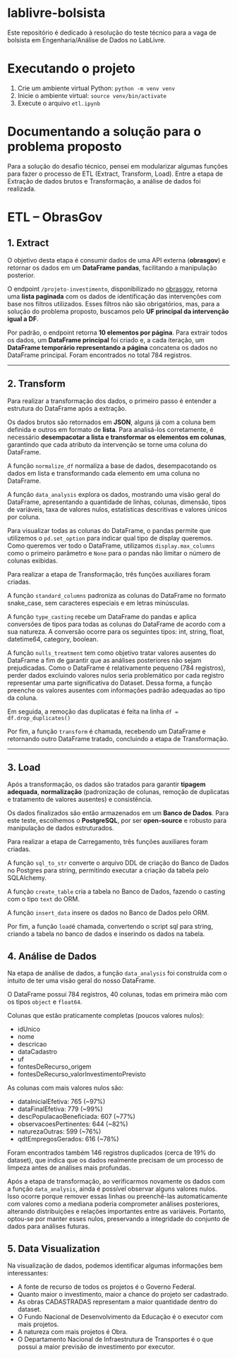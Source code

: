 # lablivre-bolsista
Este repositório é dedicado à resolução do teste técnico para a vaga de bolsista em Engenharia/Análise de Dados no LabLivre.

# Executando o projeto

1.  Crie um ambiente virtual Python: `python -m venv venv`
2.  Inicie o ambiente virtual: `source venv/bin/activate`
3.  Execute o arquivo `etl.ipynb`


# Documentando a solução para o problema proposto

Para a solução do desafio técnico, pensei em modularizar algumas funções para fazer o processo de ETL (Extract, Transform, Load). Entre a etapa de Extração de dados brutos e Transformação, a análise de dados foi realizada.

# ETL – ObrasGov

## 1. Extract

O objetivo desta etapa é consumir dados de uma API externa (**obrasgov**) e retornar os dados em um **DataFrame pandas**, facilitando a manipulação posterior.

O endpoint `/projeto-investimento`, disponibilizado no [obrasgov](https://api.obrasgov.gestao.gov.br/obrasgov/api/swagger-ui/index.html#/Projeto%20De%20Investimento/buscarPorFiltro), retorna uma **lista paginada** com os dados de identificação das intervenções com base nos filtros utilizados. Esses filtros não são obrigatórios, mas, para a solução do problema proposto, buscamos pelo **UF principal da intervenção igual a DF**.

Por padrão, o endpoint retorna **10 elementos por página**. Para extrair todos os dados, um **DataFrame principal**  foi criado e, a cada iteração, um **DataFrame temporário representando a página** concatena os dados no DataFrame principal. Foram encontrados no total 784 registros.

---

## 2. Transform

Para realizar a transformação dos dados, o primeiro passo é entender a estrutura do DataFrame após a extração.

Os dados brutos são retornados em **JSON**, alguns já com a coluna bem definida e outros em formato de **lista**. Para analisá-los corretamente, é necessário **desempacotar a lista e transformar os elementos em colunas**, garantindo que cada atributo da intervenção se torne uma coluna do DataFrame.

A função `normalize_df` normaliza a base de dados, desempacotando os dados em lista e transformando cada elemento em uma coluna no DataFrame.

A função `data_analysis` explora os dados, mostrando uma visão geral do DataFrame, apresentando a quantidade de linhas, colunas, dimensão, tipos de variáveis, taxa de valores nulos, estatísticas descritivas e valores únicos por coluna.

Para visualizar todas as colunas do DataFrame, o pandas permite que utilizemos o `pd.set_option` para indicar qual tipo de display queremos. Como queremos ver todo o DataFrame, utilizamos `display.max_columns` como o primeiro parâmetro e `None` para o pandas não limitar o número de colunas exibidas.

Para realizar a etapa de Transformação, três funções auxiliares foram criadas. 

A função `standard_columns` padroniza as colunas do DataFrame no formato snake_case, sem caracteres especiais e em letras minúsculas.

A função `type_casting` recebe um DataFrame do pandas e aplica conversões de tipos para todas as colunas do DataFrame de acordo com a sua natureza. A conversão ocorre para os seguintes tipos: int, string, float, datetime64, category, boolean.

A função `nulls_treatment` tem como objetivo tratar valores ausentes do DataFrame a fim de garantir que as análises posteriores não sejam prejudicadas. Como o DataFrame é relativamente pequeno (784 registros), perder dados excluindo valores nulos seria problemático por cada registro representar uma parte significativa do Dataset. Dessa forma, a função preenche os valores ausentes com informações padrão adequadas ao tipo da coluna.

Em seguida, a remoção das duplicatas é feita na linha `df = df.drop_duplicates()`

Por fim, a função `transform` é chamada, recebendo um DataFrame e retornando outro DataFrame tratado, concluindo a etapa de Transformação.

---

## 3. Load

Após a transformação, os dados são tratados para garantir **tipagem adequada**, **normalização** (padronização de colunas, remoção de duplicatas e tratamento de valores ausentes) e consistência.

Os dados finalizados são então armazenados em um **Banco de Dados**. Para este teste, escolhemos o **PostgreSQL**, por ser **open-source** e robusto para manipulação de dados estruturados.

Para realizar a etapa de Carregamento, três funções auxiliares foram criadas. 

A função `sql_to_str` converte o arquivo DDL de criação do Banco de Dados no Postgres para string, permitindo executar a criação da tabela pelo SQLAlchemy. 

A função `create_table` cria a tabela no Banco de Dados, fazendo o casting com o tipo `text` do ORM.

A função `insert_data` insere os dados no Banco de Dados pelo ORM. 

Por fim, a função `load`é chamada, convertendo o script sql para string, criando a tabela no banco de dados e inserindo os dados na tabela.

## 4.  Análise de Dados

Na etapa de análise de dados, a função `data_analysis` foi construída com o intuito de ter uma visão geral do nosso DataFrame. 

O DataFrame possui 784 registros, 40 colunas, todas em primeira mão com os tipos `object` e `float64`.

Colunas que estão praticamente completas (poucos valores nulos):
-   idUnico
-   nome
-   descricao
-   dataCadastro
-   uf
-   fontesDeRecurso_origem
-   fontesDeRecurso_valorInvestimentoPrevisto

As colunas com mais valores nulos são:
-   dataInicialEfetiva: 765 (~97%)
-   dataFinalEfetiva: 779 (~99%)
-   descPopulacaoBeneficiada: 607 (~77%)
-   observacoesPertinentes: 644 (~82%)
-   naturezaOutras: 599 (~76%)
-   qdtEmpregosGerados: 616 (~78%) 

Foram encontrados também 146 registros duplicados (cerca de 19% do dataset), que indica que os dados realmente precisam de um processo de limpeza antes de análises mais profundas.

Após a etapa de transformação, ao verificarmos novamente os dados com a função `data_analysis`, ainda é possível observar alguns valores nulos. Isso ocorre porque remover essas linhas ou preenchê-las automaticamente com valores como a mediana poderia comprometer análises posteriores, alterando distribuições e relações importantes entre as variáveis. Portanto, optou-se por manter esses nulos, preservando a integridade do conjunto de dados para análises futuras.

## 5.   Data Visualization

Na visualização de dados, podemos identificar algumas informações bem interessantes:

-   A fonte de recurso de todos os projetos é o Governo Federal.
-   Quanto maior o investimento, maior a chance do projeto ser cadastrado.
-   As obras CADASTRADAS representam a maior quantidade dentro do dataset.
-   O Fundo Nacional de Desenvolvimento da Educação é o executor com mais projetos.
-   A natureza com mais projetos é Obra.
-   O Departamento Nacional de Infraestrutura de Transportes é o que possui a maior previsão de investimento por executor.